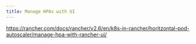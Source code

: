 ```yaml
---
title: Manage HPAs with UI
---
```


https://rancher.com/docs/rancher/v2.6/en/k8s-in-rancher/horitzontal-pod-autoscaler/manage-hpa-with-rancher-ui/